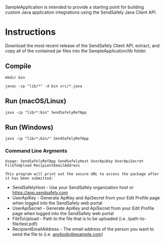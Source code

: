 SampleApplication is intended to provide a starting point for building custom Java application integrations using the SendSafely Java Client API. 

# Instructions
Download the most recent release of the SendSafely Client API, extract, and copy all of the contained jar files into the SampleApplication/lib folder.

## Compile

`mkdir bin`

`javac -cp "lib/*" -d bin src/*.java`

## Run (macOS/Linux)

```
java -cp "lib/*:bin" SendSafelyRefApp
```

## Run (Windows)

```
java -cp "lib/*;bin/" SendSafelyRefApp
```

### Command Line Argments
 
 ```
 Usage: SendSafelyRefApp SendSafelyHost UserApiKey UserApiSecret FileToUpload RecipientEmailAddress
 
 This program will print out the secure URL to access the package after it has been submitted.`
 ```
 
- SendSafelyHost - Use your SendSafely organization host or https://app.sendsafely.com
- UserApiKey - Generate ApiKey and ApiSecret from your Edit Profile page when logged into the SendSafely web portal 
- UserApiSecret - Generate ApiKey and ApiSecret from your Edit Profile page when logged into the SendSafely web portal
- FileToUpload - Path to the file that is to be uploaded (i.e. /path-to-file/test.pdf)
- RecipientEmailAddress - The email address of the person you want to send the file to (i.e. anybody@example.com)